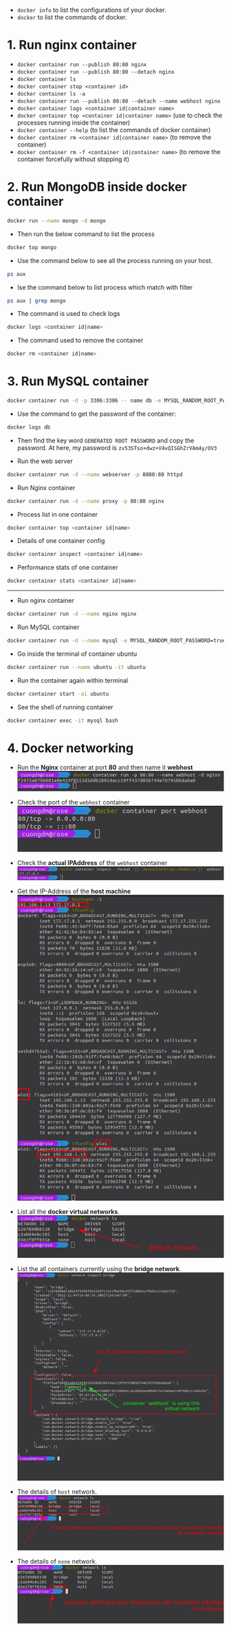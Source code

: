 * `docker info` to list the configurations of your docker.
* `docker` to list the commands of docker.

# 1. Run nginx container
* `docker container run --publish 80:80 nginx`
* `docker container run --publish 80:80 --detach nginx`
* `docker container ls`
* `docker container stop <container id>`
* `docker container ls -a`
* `docker container run --publish 80:80 --detach --name webhost nginx`
* `docker container logs <container id|container name>`
* `docker container top <container id|container name>` (use to check the processes running inside the container)
* `docker container --help` (to list the commands of docker container)
* `docker container rm <container id|container name>` (to remove the container)
* `docker container rm -f <container id|container name>` (to remove the container forcefully without stopping it)

# 2. Run **MongoDB** inside docker container
```bash
docker run --name mongo -d mongo
```
* Then run the below command to list the process
```bash
docker top mongo
```

* Use the command below to see all the process running on your host.
```bash
ps aux
```

* Ise the command below to list process which match with filter
```bash
ps aux | grep mongo
```

* The command is used to check logs
```bash
docker logs <container id|name> 
```

* The command used to remove the container
```bash
docker rm <container id|name>
```

# 3. Run MySQL container
```bash
docker container run -d -p 3306:3306 -- name db -e MYSQL_RANDOM_ROOT_PASSWORD=yes mysql
```
* Use the command to get the password of the container:
```bash
docker logs db
```
* Then find the key word `GENERATED ROOT PASSWORD` and copy the password. At here, my password is `zv53STso+dwz+V4vQISGhZrVAm4y/OV3`

* Run the web server
```bash
docker container run -d --name webserver -p 8080:80 httpd
```

* Run Nginx container
```bash
docker container run -d --name proxy -p 80:80 nginx
```

* Process list in one container
```bash
docker container top <container id|name>
```

* Details of one container config
```bash
docker container inspect <container id|name>
```

* Performance stats of one container
```bash
docker container stats <container id|name>
```

<hr>

* Run nginx container
```bash
docker container run -d --name nginx nginx
```

* Run MySQL container
```bash
docker container run -d --name mysql -e MYSQL_RANDOM_ROOT_PASSWORD=true mysql
```

* Go inside the terminal of container ubuntu
```bash
docker container run --name ubuntu -it ubuntu
```

* Run the container again within terminal
```bash
docker container start -ai ubuntu
```

* See the shell of running container
```bash
docker container exec -it mysql bash
```

# 4. Docker networking
* Run the **Nginx** container at port **80** and then name it **webhost**
![](./img/04.png)

* Check the port of the `webhost` container<br>
![](./img/01.png)

* Check the **actual IPAddress** of the `webhost` container<br>
![](./img/02.png)


* Get the IP-Address of the **host machine**<br>
![](./img/03.png)

* List all the **docker virtual networks**.<br>
![](./img/05.png)

* List the all containers currently using the **bridge network**.<br>
![](./img/06.png)

* The details of `host` network.<br>
![](./img/07.png)

* The details of `none` network.<br>
![](./img/08.png)